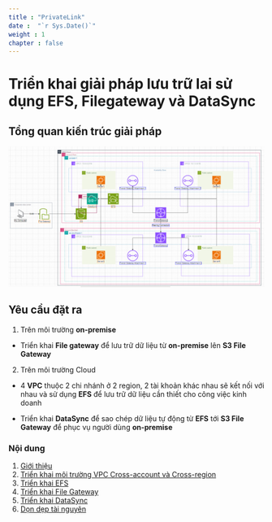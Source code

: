```yaml
---
title : "PrivateLink"
date :  "`r Sys.Date()`" 
weight : 1 
chapter : false
---
```


# Triển khai giải pháp lưu trữ lai sử dụng EFS, Filegateway và DataSync
## Tổng quan kiến trúc giải pháp
![diagram](/public/images/1.introduce/diagram1.png)


## Yêu cầu đặt ra
1. Trên môi trường **on-premise**
* Triển khai **File gateway** để lưu trữ dữ liệu từ **on-premise** lên **S3 File Gateway**
2. Trên môi trường Cloud 
* 4 **VPC** thuộc 2 chi nhánh ở 2 region, 2 tài khoản khác nhau sẽ kết nối với nhau và sử dụng **EFS** để lưu trữ dữ liệu cần thiết cho công việc kinh doanh

* Triển khai **DataSync** để sao chép dữ liệu tự động từ **EFS** tới **S3 File Gateway** để phục vụ người dùng **on-premise**


### Nội dung
 1. [Giới thiệu](1-Introduce/)
 2. [Triển khai môi trường VPC Cross-account và Cross-region](2-prepare/)
 3. [Triển khai EFS](3-Efs/)
 4. [Triển khai File Gateway](4-Filegw/)
 5. [Triển khai DataSync](5-Datasync/)
 6. [Dọn dẹp tài nguyên](6-Cleanup/)
